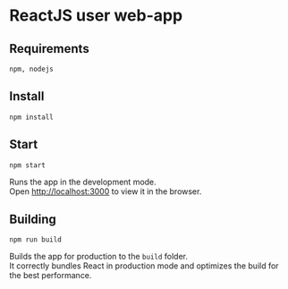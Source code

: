 # ReactJS user web-app

## Requirements

```npm, nodejs```

## Install

```npm install```

## Start

```npm start```

Runs the app in the development mode.\
Open [http://localhost:3000](http://localhost:3000) to view it in the browser.

## Building

```npm run build```

Builds the app for production to the `build` folder.\
It correctly bundles React in production mode and optimizes the build for the best performance.
